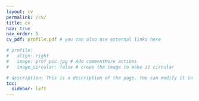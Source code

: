 ```yaml
---
layout: cv
permalink: /cv/
title: cv
nav: true
nav_order: 5
cv_pdf: profile.pdf # you can also use external links here

# profile:
#   align: right
#   image: prof_pic.jpg # Add commentMore actions
#   image_circular: false # crops the image to make it circular

# description: This is a description of the page. You can modify it in '_pages/cv.md'. You can also change or remove the top pdf download button.
toc:
  sidebar: left
---
```

